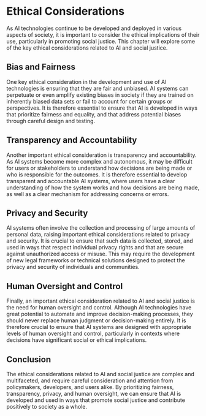 Ethical Considerations
===========================================================================================

As AI technologies continue to be developed and deployed in various aspects of society, it is important to consider the ethical implications of their use, particularly in promoting social justice. This chapter will explore some of the key ethical considerations related to AI and social justice.

Bias and Fairness
-----------------

One key ethical consideration in the development and use of AI technologies is ensuring that they are fair and unbiased. AI systems can perpetuate or even amplify existing biases in society if they are trained on inherently biased data sets or fail to account for certain groups or perspectives. It is therefore essential to ensure that AI is developed in ways that prioritize fairness and equality, and that address potential biases through careful design and testing.

Transparency and Accountability
-------------------------------

Another important ethical consideration is transparency and accountability. As AI systems become more complex and autonomous, it may be difficult for users or stakeholders to understand how decisions are being made or who is responsible for the outcomes. It is therefore essential to develop transparent and accountable AI systems, where users have a clear understanding of how the system works and how decisions are being made, as well as a clear mechanism for addressing concerns or errors.

Privacy and Security
--------------------

AI systems often involve the collection and processing of large amounts of personal data, raising important ethical considerations related to privacy and security. It is crucial to ensure that such data is collected, stored, and used in ways that respect individual privacy rights and that are secure against unauthorized access or misuse. This may require the development of new legal frameworks or technical solutions designed to protect the privacy and security of individuals and communities.

Human Oversight and Control
---------------------------

Finally, an important ethical consideration related to AI and social justice is the need for human oversight and control. Although AI technologies have great potential to automate and improve decision-making processes, they should never replace human judgment or decision-making entirely. It is therefore crucial to ensure that AI systems are designed with appropriate levels of human oversight and control, particularly in contexts where decisions have significant social or ethical implications.

Conclusion
----------

The ethical considerations related to AI and social justice are complex and multifaceted, and require careful consideration and attention from policymakers, developers, and users alike. By prioritizing fairness, transparency, privacy, and human oversight, we can ensure that AI is developed and used in ways that promote social justice and contribute positively to society as a whole.
